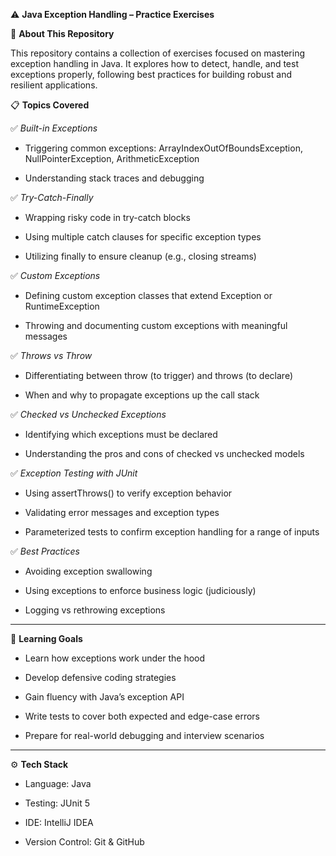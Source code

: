 ⚠️ **Java Exception Handling – Practice Exercises**

🧩 **About This Repository**

This repository contains a collection of exercises focused on mastering exception handling in Java. It explores how to detect, handle, and test exceptions properly, following best practices for building robust and resilient applications.

📋 **Topics Covered**

  ✅ *Built-in Exceptions*
  - Triggering common exceptions: ArrayIndexOutOfBoundsException, NullPointerException, ArithmeticException

  - Understanding stack traces and debugging


  ✅ *Try-Catch-Finally*
  - Wrapping risky code in try-catch blocks

  - Using multiple catch clauses for specific exception types

  - Utilizing finally to ensure cleanup (e.g., closing streams)


  ✅ *Custom Exceptions*
  - Defining custom exception classes that extend Exception or RuntimeException

  - Throwing and documenting custom exceptions with meaningful messages


  ✅ *Throws vs Throw*
  - Differentiating between throw (to trigger) and throws (to declare)

  - When and why to propagate exceptions up the call stack


  ✅ *Checked vs Unchecked Exceptions*
  - Identifying which exceptions must be declared

  - Understanding the pros and cons of checked vs unchecked models


  ✅ *Exception Testing with JUnit*
  - Using assertThrows() to verify exception behavior

  - Validating error messages and exception types

  - Parameterized tests to confirm exception handling for a range of inputs


  ✅ *Best Practices*
  - Avoiding exception swallowing

  - Using exceptions to enforce business logic (judiciously)

  - Logging vs rethrowing exceptions

---

🧪 **Learning Goals**
- Learn how exceptions work under the hood

- Develop defensive coding strategies

- Gain fluency with Java’s exception API

- Write tests to cover both expected and edge-case errors

- Prepare for real-world debugging and interview scenarios

---

⚙️ **Tech Stack**
- Language: Java

- Testing: JUnit 5

- IDE: IntelliJ IDEA

- Version Control: Git & GitHub
